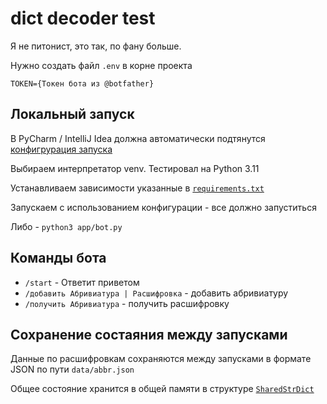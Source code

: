 # dict decoder test

Я не питонист, это так, по фану больше.

Нужно создать файл `.env` в корне проекта

```dotenv
TOKEN={Токен бота из @botfather}
```

## Локальный запуск

В PyCharm / IntelliJ Idea должна автоматически подтянутся [конфигрурация запуска](.run/Run%20Bot.run.xml)

Выбираем интерпретатор venv. Тестировал на Python 3.11

Устанавливаем зависимости указанные в [`requirements.txt`](requirements.txt)

Запускаем с использованием конфигурации - все должно запуститься

Либо - `python3 app/bot.py`

## Команды бота

+ `/start` - Ответит приветом
+ `/добавить Абривиатура | Расшифровка` - добавить абривиатуру 
+ `/получить Абривиатура` - получить расшифровку

## Сохранение состаяния между запусками

Данные по расшифровкам сохраняются между запусками в формате JSON по пути `data/abbr.json`

Общее состояние хранится в общей памяти в структуре [`SharedStrDict`](app/shared_dict.py)
